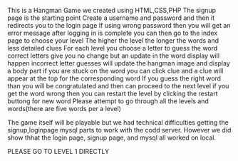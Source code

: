 This is a Hangman Game we created using HTML,CSS,PHP
The signup page is the starting point 
Create a username and password and then it redirects you to the login page
If using wrong password then you will get an error message
after logging in is complete you can then go to the index page to choose your level
The higher the level the longer the words and less detailed clues
For each level you choose a letter to guess the word 
correct letters give you no change but an update in the word display will happen
incorrect letter guesses will update the hangman image and display a body part
if you are stuck on the word you can click clue and a clue will appear at the top for the corresponding word
If you guess the right word than you will be congratulated and then can proceed to the next level
if you get the word wrong then you can restart the level by clicking the restart buttong for new word
Please attempt to go through all the levels and words(there are five words per a level)

The game itself will be playable but we had technical difficulties getting the signup,loginpage mysql parts to work with the codd server.
However we did show thhat the login page, signup page, and mysql all worked on local.

PLEASE GO TO LEVEL 1 DIRECTLY
